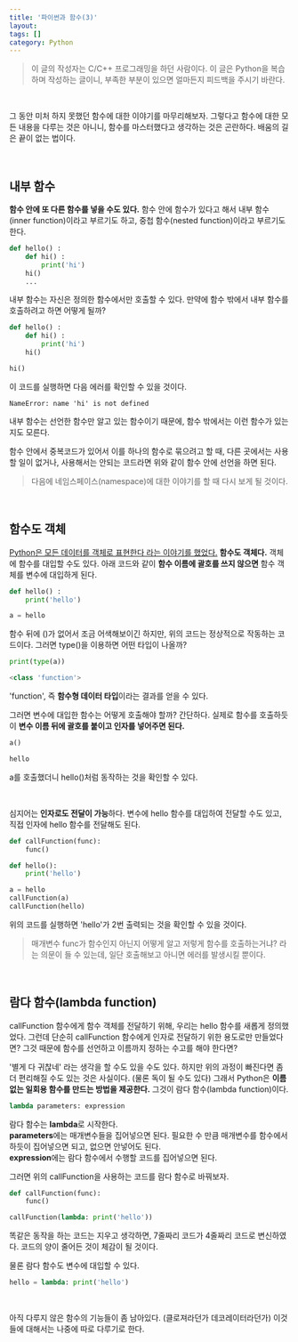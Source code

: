 ```yaml
---
title: '파이썬과 함수(3)'
layout: 
tags: []
category: Python
---
```

> 이 글의 작성자는 C/C++ 프로그래밍을 하던 사람이다.
> 이 글은 Python을 복습하며 작성하는 글이니, 부족한 부분이 있으면 얼마든지 피드백을 주시기 바란다.

&nbsp;

그 동안 미처 하지 못했던 함수에 대한 이야기를 마무리해보자. 그렇다고 함수에 대한 모든 내용을 다루는 것은 아니니, 함수를 마스터했다고 생각하는 것은 곤란하다. 배움의 길은 끝이 없는 법이다.

&nbsp;

## 내부 함수

**함수 안에 또 다른 함수를 넣을 수도 있다.** 함수 안에 함수가 있다고 해서 내부 함수(inner function)이라고 부르기도 하고, 중첩 함수(nested function)이라고 부르기도 한다.

```python
def hello() :
    def hi() :
        print('hi')
    hi()
	...
```

내부 함수는 자신은 정의한 함수에서만 호출할 수 있다. 만약에 함수 밖에서 내부 함수를 호출하려고 하면 어떻게 될까?

```python
def hello() :
    def hi() :
        print('hi')
    hi()

hi()
```

이 코드를 실행하면 다음 에러를 확인할 수 있을 것이다.

```
NameError: name 'hi' is not defined
```

내부 함수는 선언한 함수만 알고 있는 함수이기 때문에, 함수 밖에서는 이런 함수가 있는지도 모른다.

함수 안에서 중복코드가 있어서 이를 하나의 함수로 묶으려고 할 때, 다른 곳에서는 사용할 일이 없거나, 사용해서는 안되는 코드라면 위와 같이 함수 안에 선언을 하면 된다.

> 다음에 네임스페이스(namespace)에 대한 이야기를 할 때 다시 보게 될 것이다.

&nbsp;

## 함수도 객체

[Python은 모든 데이터를 객체로 표현한다 라는 이야기를 했었다.](https://softvanilla.github.io/python/python_%ED%8C%8C%EC%9D%B4%EC%8D%AC%EA%B3%BC_%EA%B0%9D%EC%B2%B4/#%EA%B0%9D%EC%B2%B4object--%EB%8D%B0%EC%9D%B4%ED%84%B0%EB%A5%BC-%ED%91%9C%ED%98%84%ED%95%98%EB%8A%94-%EB%B0%A9%EB%B2%95 "Python은 모든 데이터를 객체로 표현한다 라는 이야기를 했었다.") **함수도 객체다.** 객체에 함수를 대입할 수도 있다. 아래 코드와 같이 **함수 이름에 괄호를 쓰지 않으면** 함수 객체를 변수에 대입하게 된다.

```python
def hello() :
    print('hello')

a = hello
```

함수 뒤에 ()가 없어서 조금 어색해보이긴 하지만, 위의 코드는 정상적으로 작동하는 코드이다. 그러면 type()을 이용하면 어떤 타입이 나올까?

```python
print(type(a))
```

```python
<class 'function'>
```

'function', 즉 **함수형 데이터 타입**이라는 결과를 얻을 수 있다.

그러면 변수에 대입한 함수는 어떻게 호출해야 할까? 간단하다. 실제로 함수를 호출하듯이 **변수 이름 뒤에 괄호를 붙이고 인자를 넣어주면 된다.**

```python
a()
```

```python
hello
```

a를 호출했더니 hello()처럼 동작하는 것을 확인할 수 있다.

&nbsp;

심지어는 **인자로도 전달이 가능**하다. 변수에 hello 함수를 대입하여 전달할 수도 있고, 직접 인자에 hello 함수를 전달해도 된다.

```python
def callFunction(func):
    func()

def hello():
    print('hello')

a = hello
callFunction(a)
callFunction(hello)
```

위의 코드를 실행하면 'hello'가 2번 출력되는 것을 확인할 수 있을 것이다.

> 매개변수 func가 함수인지 아닌지 어떻게 알고 저렇게 함수를 호출하는거냐? 라는 의문이 들 수 있는데, 일단 호출해보고 아니면 에러를 발생시킬 뿐이다.

&nbsp;

## 람다 함수(lambda function)

callFunction 함수에게 함수 객체를 전달하기 위해, 우리는 hello 함수를 새롭게 정의했었다. 그런데 단순히 callFunction 함수에게 인자로 전달하기 위한 용도로만 만들었다면? 그것 때문에 함수를 선언하고 이름까지 정하는 수고를 해야 한다면?

'별게 다 귀찮네' 라는 생각을 할 수도 있을 수도 있다. 하지만 위의 과정이 빠진다면 좀 더 편리해질 수도 있는 것은 사실이다. (물론 독이 될 수도 있다) 그래서 Python은 **이름없는 일회용 함수를 만드는 방법을 제공한다.** 그것이 람다 함수(lambda function)이다.

```python
lambda parameters: expression
```

람다 함수는 **lambda**로 시작한다.  
**parameters**에는 매개변수들을 집어넣으면 된다. 필요한 수 만큼 매개변수를 함수에서 하듯이 집어넣으면 되고, 없으면 안넣어도 된다.  
**expression**에는 람다 함수에서 수행할 코드를 집어넣으면 된다.

그러면 위의 callFunction을 사용하는 코드를 람다 함수로 바꿔보자.

```python
def callFunction(func):
    func()

callFunction(lambda: print('hello'))
```

똑같은 동작을 하는 코드는 지우고 생각하면, 7줄짜리 코드가 4줄짜리 코드로 변신하였다. 코드의 양이 줄어든 것이 체감이 될 것이다.

물론 람다 함수도 변수에 대입할 수 있다.

```python
hello = lambda: print('hello')
```

&nbsp;

아직 다루지 않은 함수의 기능들이 좀 남아있다. (클로져라던가 데코레이터라던가) 이것들에 대해서는 나중에 따로 다루기로 한다.

&nbsp;